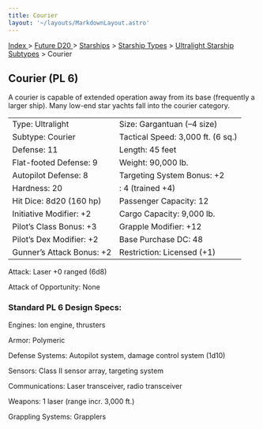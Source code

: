 ```yaml
---
title: Courier
layout: '~/layouts/MarkdownLayout.astro'
---
```


[ Index ](/) > [ Future D20 ](/future.d20.srd) > [Starships](/future.d20.srd/starships) > [Starship Types](/future.d20.srd/starships/starship) > [Ultralight Starship Subtypes](/future.d20.srd/starships/starship.types/ultralight.starship) > Courier

## Courier (PL 6)

A courier is capable of extended operation away from its base (frequently a
larger ship). Many low-end star yachts fall into the courier category.


<table> <tr><td>Type: Ultralight</td><td>Size: Gargantuan (–4 size)</td></tr> <tr class="shaded"><td>Subtype: Courier</td><td>Tactical Speed: 3,000 ft. (6 sq.)</td></tr> <tr><td>Defense: 11</td><td>Length: 45 feet</td></tr> <tr class="shaded"><td>Flat-footed Defense: 9</td><td>Weight: 90,000 lb.</td></tr> <tr><td>Autopilot Defense: 8</td><td>Targeting System Bonus: +2</td></tr> <tr class="shaded"><td>Hardness: 20</td><td>: 4 (trained +4)</td></tr> <tr><td>Hit Dice: 8d20 (160 hp)</td><td>Passenger Capacity: 12</td></tr> <tr class="shaded"><td>Initiative Modifier: +2</td><td>Cargo Capacity: 9,000 lb.</td></tr> <tr><td>Pilot’s Class Bonus: +3</td><td>Grapple Modifier: +12</td></tr> <tr class="shaded"><td>Pilot’s Dex Modifier: +2</td><td>Base Purchase DC: 48</td></tr> <tr><td>Gunner’s Attack Bonus: +2</td><td>Restriction: Licensed (+1)</td></tr> </table>



Attack: Laser +0 ranged (6d8)

Attack of Opportunity: None

### Standard PL 6 Design Specs:

Engines: Ion engine, thrusters

Armor: Polymeric

Defense Systems: Autopilot system, damage control system (1d10)

Sensors: Class II sensor array, targeting system

Communications: Laser transceiver, radio transceiver

Weapons: 1 laser (range incr. 3,000 ft.)

Grappling Systems: Grapplers

